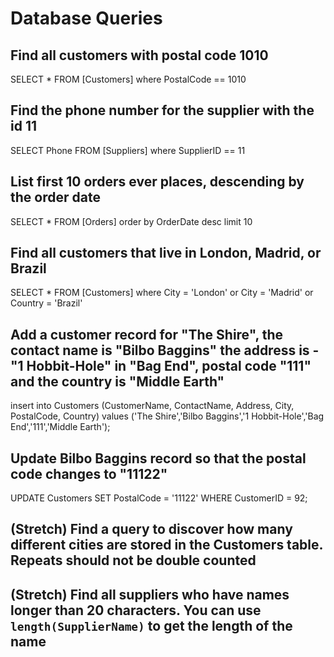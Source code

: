 # Database Queries

## Find all customers with postal code 1010 
SELECT * FROM [Customers] where PostalCode == 1010

## Find the phone number for the supplier with the id 11 
SELECT Phone FROM [Suppliers] where SupplierID == 11

## List first 10 orders ever places, descending by the order date 
SELECT * FROM [Orders] order by OrderDate desc limit 10

## Find all customers that live in London, Madrid, or Brazil
SELECT * FROM [Customers] where City = 'London' or City = 'Madrid' or Country = 'Brazil'

## Add a customer record for "The Shire", the contact name is "Bilbo Baggins" the address is -"1 Hobbit-Hole" in "Bag End", postal code "111" and the country is "Middle Earth" 

insert into Customers (CustomerName, ContactName, Address, City, PostalCode, Country) values ('The Shire','Bilbo Baggins','1 Hobbit-Hole','Bag End','111','Middle Earth');

## Update Bilbo Baggins record so that the postal code changes to "11122" 

UPDATE Customers SET PostalCode = '11122' WHERE CustomerID = 92;

## (Stretch) Find a query to discover how many different cities are stored in the Customers table. Repeats should not be double counted

## (Stretch) Find all suppliers who have names longer than 20 characters. You can use `length(SupplierName)` to get the length of the name
